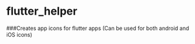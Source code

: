 # flutter_helper
###Creates app icons for flutter apps 
(Can be used for both android and iOS icons)
